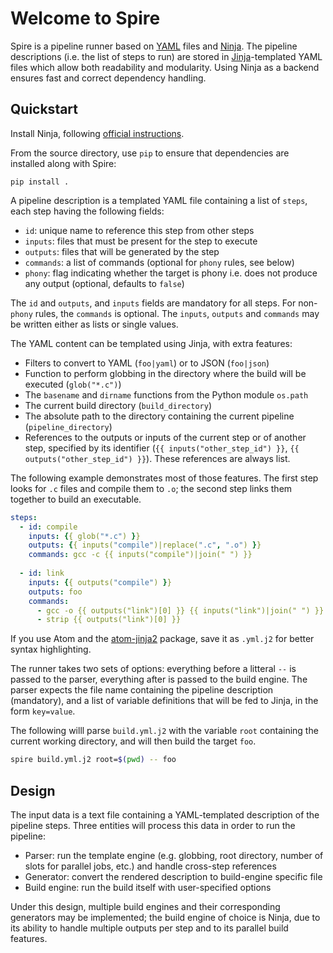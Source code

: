 # Welcome to Spire

Spire is a pipeline runner based on [YAML](https://en.wikipedia.org/wiki/YAML) files and [Ninja](https://ninja-build.org/). The pipeline descriptions (i.e. the list of steps to run) are stored in [Jinja](http://jinja.pocoo.org/)-templated YAML files which allow both readability and modularity. Using Ninja as a backend ensures fast and correct dependency handling.

## Quickstart

Install Ninja, following [official instructions](https://github.com/ninja-build/ninja/wiki/Pre-built-Ninja-packages).

From the source directory, use `pip` to ensure that dependencies are installed along with Spire:
```
pip install .
```

A pipeline description is a templated YAML file containing a list of `steps`, each step having the following fields:
* `id`: unique name to reference this step from other steps
* `inputs`: files that must be present for the step to execute
* `outputs`: files that will be generated by the step
* `commands`: a list of commands (optional for `phony` rules, see below)
* `phony`: flag indicating whether the target is phony i.e. does not produce any output (optional, defaults to `false`)

The `id` and `outputs`, and `inputs` fields are mandatory for all steps. For non-`phony` rules, the `commands` is optional. The `inputs`, `outputs` and `commands` may be written either as lists or single values. 

The YAML content can be templated using Jinja, with extra features:
* Filters to convert to YAML (`foo|yaml`) or to JSON (`foo|json`)
* Function to perform globbing in the directory where the build will be executed (`glob("*.c")`)
* The `basename` and `dirname` functions from the Python module `os.path`
* The current build directory (`build_directory`)
* The absolute path to the directory containing the current pipeline (`pipeline_directory`)
* References to the outputs or inputs of the current step or of another step, specified by its identifier (`{{ inputs("other_step_id") }}`, `{{ outputs("other_step_id") }}`). These references are always list.

The following example demonstrates most of those features. The first step looks for `.c` files and compile them to `.o`; the second step links them together to build an executable.

```yaml
steps:
  - id: compile
    inputs: {{ glob("*.c") }}
    outputs: {{ inputs("compile")|replace(".c", ".o") }}
    commands: gcc -c {{ inputs("compile")|join(" ") }}
  
  - id: link
    inputs: {{ outputs("compile") }}
    outputs: foo
    commands: 
      - gcc -o {{ outputs("link")[0] }} {{ inputs("link")|join(" ") }}
      - strip {{ outputs("link")[0] }}
```

If you use Atom and the [atom-jinja2](https://atom.io/packages/atom-jinja2) package, save it as `.yml.j2` for better syntax highlighting.

The runner takes two sets of options: everything before a litteral `--` is passed to the parser, everything after is passed to the build engine. The parser expects the file name containing the pipeline description (mandatory), and a list of variable definitions that will be fed to Jinja, in the form `key=value`.

The following willl parse `build.yml.j2` with the variable `root` containing the current working directory, and will then build the target `foo`.

```bash
spire build.yml.j2 root=$(pwd) -- foo
```

## Design

The input data is a text file containing a YAML-templated description of the pipeline steps. Three entities will process this data in order to run the pipeline:
* Parser: run the template engine (e.g. globbing, root directory, number of slots for parallel jobs, etc.) and handle cross-step references
* Generator: convert the rendered description to build-engine specific file
* Build engine: run the build itself with user-specified options

Under this design, multiple build engines and their corresponding generators may be implemented; the build engine of choice is Ninja, due to its ability to handle multiple outputs per step and to its parallel build features.
